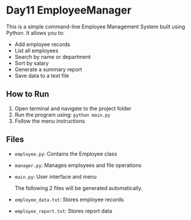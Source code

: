 # Day11 EmployeeManager 

This is a simple command-line Employee Management System built using Python. It allows you to:

- Add employee records
- List all employees
- Search by name or department
- Sort by salary
- Generate a summary report
- Save data to a text file

## How to Run

1. Open terminal and navigate to the project folder
2. Run the program using: `python main.py`
3. Follow the menu instructions

## Files

- `employee.py`: Contains the Employee class
- `manager.py`: Manages employees and file operations
- `main.py`: User interface and menu

  The following 2 files will be generated automatically.
  
- `employee_data.txt`: Stores employee records
- `employee_report.txt`: Stores report data
